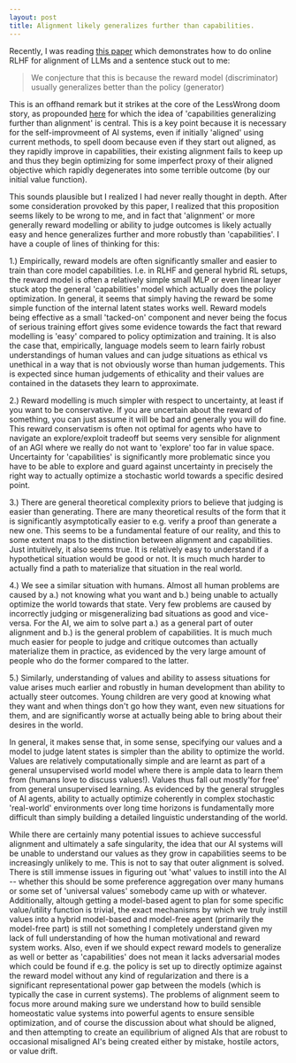 ```yaml
---
layout: post
title: Alignment likely generalizes further than capabilities.
---
```


Recently, I was reading [this paper](https://arxiv.org/pdf/2405.07863) which demonstrates how to do online RLHF for alignment of LLMs and a sentence stuck out to me: 

> We conjecture that this is because the reward model (discriminator) usually generalizes better than the policy (generator)

This is an offhand remark but it strikes at the core of the LessWrong doom story, as propounded [here](https://www.lesswrong.com/posts/uMQ3cqWDPHhjtiesc/agi-ruin-a-list-of-lethalities) for which the idea of 'capabilities generalizing further than alignment' is central. This is a key point because it is necessary for the self-improvmeent of AI systems, even if initially 'aligned' using current methods, to spell doom because even if they start out aligned, as they rapidly improve in capabilities, their existing alignment fails to keep up and thus they begin optimizing for some imperfect proxy of their aligned objective which rapidly degenerates into some terrible outcome (by our initial value function). 

This sounds plausible but I realized I had never really thought in depth. After some consideration provoked by this paper, I realized that this proposition seems likely to be wrong to me, and in fact that 'alignment' or more generally reward modelling or ability to judge outcomes is likely actually easy and hence generalizes further and more robustly than 'capabilities'. I have a couple of lines of thinking for this:

1.) Empirically, reward models are often significantly smaller and easier to train than core model capabilities. I.e. in RLHF and general hybrid RL setups, the reward model is often a relatively simple small MLP or even linear layer stuck atop the general 'capabilities' model which actually does the policy optimization. In general, it seems that simply having the reward be some simple function of the internal latent states works well. Reward models being effective as a small 'tacked-on' component and never being the focus of serious training effort gives some evidence towards the fact that reward modelling is 'easy' compared to policy optimization and training. It is also the case that, empirically, language models seem to learn fairly robust understandings of human values and can judge situations as ethical vs unethical in a way that is not obviously worse than human judgements. This is expected since human judgements of ethicality and their values are contained in the datasets they learn to approximate.

2.) Reward modelling is much simpler with respect to uncertainty, at least if you want to be conservative. If you are uncertain about the reward of something, you can just assume it will be bad and generally you will do fine. This reward conservatism is often not optimal for agents who have to navigate an explore/exploit tradeoff but seems very sensible for alignment of an AGI where we really do not want to 'explore' too far in value space. Uncertainty for 'capabilities' is significantly more problematic since you have to be able to explore and guard against uncertainty in precisely the right way to actually optimize a stochastic world towards a specific desired point.

3.) There are general theoretical complexity priors to believe that judging is easier than generating. There are many theoretical results of the form that it is significantly asymptotically easier to e.g. verify a proof than generate a new one. This seems to be a fundamental feature of our reality, and this to some extent maps to the distinction between alignment and capabilities. Just intuitively, it also seems true. It is relatively easy to understand if a hypothetical situation would be good or not. It is much much harder to actually find a path to materialize that situation in the real world.

4.) We see a similar situation with humans. Almost all human problems are caused by a.) not knowing what you want and b.) being unable to actually optimize the world towards that state. Very few problems are caused by incorrectly judging or misgeneralizing bad situations as good and vice-versa. For the AI, we aim to solve part a.) as a general part of outer alignment and b.) is the general problem of capabilities. It is much much much easier for people to judge and critique outcomes than actually materialize them in practice, as evidenced by the very large amount of people who do the former compared to the latter.

5.) Similarly, understanding of values and ability to assess situations for value arises much earlier and robustly in human development than ability to actually steer outcomes. Young children are very good at knowing what they want and when things don't go how they want, even new situations for them, and are significantly worse at actually being able to bring about their desires in the world.

In general, it makes sense that, in some sense, specifying our values and a model to judge latent states is simpler than the ability to optimize the world. Values are relatively computationally simple and are learnt as part of a general unsupervised world model where there is ample data to learn them from (humans love to discuss values!). Values thus fall out mostly'for free' from general unsupervised learning. As evidenced by the general struggles of AI agents, ability to actually optimize coherently in complex stochastic 'real-world' environments over long time horizons is fundamentally more difficult than simply building a detailed linguistic understanding of the world. 

While there are certainly many potential issues to achieve successful alignment and ultimately a safe singularity, the idea that our AI systems will be unable to understand our values as they grow in capabilities seems to be increasingly unlikely to me. This is not to say that outer alignment is solved. There is still immense issues in figuring out 'what' values to instill into the AI -- whether this should be some preference aggregation over many humans or some set of 'universal values' somebody came up with or whatever. Additionally, altough getting a model-based agent to plan for some specific value/utility function is trivial, the exact mechanisms by which we truly instill values into a hybrid model-based and model-free agent (primarily the model-free part) is still not something I completely understand given my lack of full understanding of how the human motivational and reward system works. Also, even if we should expect reward models to generalize as well or better as 'capabilities' does not mean it lacks adversarial modes which could be found if e.g. the policy is set up to directly optimize against the reward model without any kind of regularization and there is a significant representational power gap between the models (which is typically the case in current systems). The problems of alignment seem to focus more around making sure we understand how to build sensible homeostatic value systems into powerful agents to ensure sensible optimization, and of course the discussion about what should be aligned, and then attempting to create an equilibrium of aligned AIs that are robust to occasional misaligned AI's being created either by mistake, hostile actors, or value drift.
